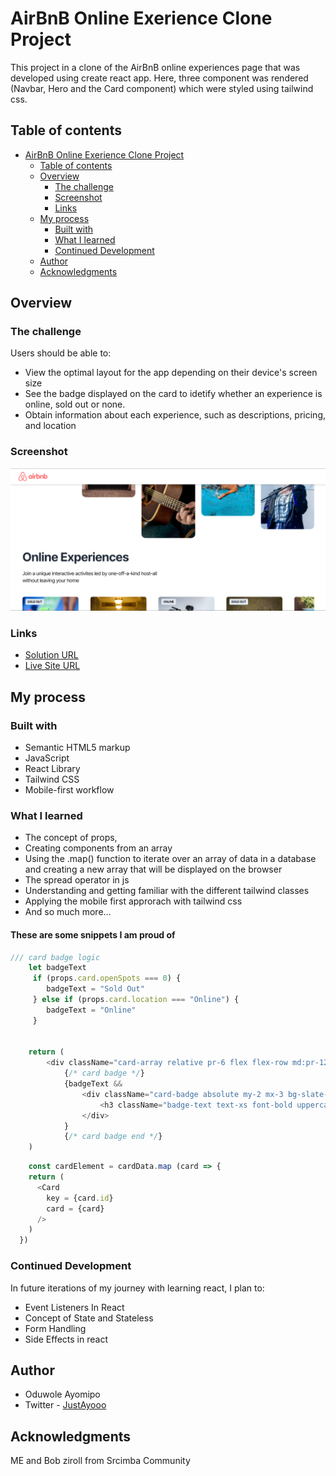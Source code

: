 # AirBnB Online Exerience Clone Project

This project in a clone of the AirBnB online experiences page that was developed using create react app. Here, three component was rendered (Navbar, Hero and the Card component) which were styled using tailwind css.

## Table of contents

- [AirBnB Online Exerience Clone Project](#airbnb-online-exerience-clone-project)
  - [Table of contents](#table-of-contents)
  - [Overview](#overview)
    - [The challenge](#the-challenge)
    - [Screenshot](#screenshot)
    - [Links](#links)
  - [My process](#my-process)
    - [Built with](#built-with)
    - [What I learned](#what-i-learned)
    - [Continued Development](#continued-development)
  - [Author](#author)
  - [Acknowledgments](#acknowledgments)


## Overview

### The challenge

Users should be able to:

- View the optimal layout for the app depending on their device's screen size
- See the badge displayed on the card to idetify whether an experience is online, sold out or none.
- Obtain information about each experience, such as descriptions, pricing, and location

### Screenshot

![](https://github.com/oduwole-ayomipo/AirBnB-clone/blob/main/airbnbclone.png)


### Links

- [Solution URL](https://github.com/oduwole-ayomipo/airbnb-clone)
- [Live Site URL](https://airbnbclone.netlify.app/)

## My process

### Built with

- Semantic HTML5 markup
- JavaScript
- React Library
- Tailwind CSS
- Mobile-first workflow


### What I learned

- The concept of props, 
- Creating components from an array
- Using the .map() function to iterate over an array of data in a database and creating a new array that will be displayed on the browser
- The spread operator in js
- Understanding and getting familiar with the different tailwind classes
- Applying the mobile first approrach with tailwind css
- And so much more...


#### These are some snippets I am proud of


```js
/// card badge logic
    let badgeText 
     if (props.card.openSpots === 0) {
        badgeText = "Sold Out"
     } else if (props.card.location === "Online") {
        badgeText = "Online"
     }
    

    return (
        <div className="card-array relative pr-6 flex flex-row md:pr-12 ">
            {/* card badge */}
            {badgeText &&
                <div className="card-badge absolute my-2 mx-3 bg-slate-200 py-1 px-2 rounded">
                    <h3 className="badge-text text-xs font-bold uppercase">{badgeText}</h3> 
                </div>
            }
            {/* card badge end */}
    )
```

```js
    const cardElement = cardData.map (card => {
    return (
      <Card 
        key = {card.id}
        card = {card}
      />
    )   
  })
```

### Continued Development

In future iterations of my journey with learning react, I plan to:

- Event Listeners In React
- Concept of State and Stateless
- Form Handling
- Side Effects in react

## Author

- Oduwole Ayomipo
- Twitter - [JustAyooo](https://www.twitter.com/ayooo.eth)


## Acknowledgments
ME and Bob ziroll from Srcimba Community
